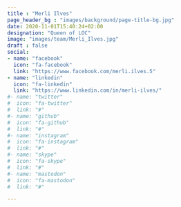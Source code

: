 ```yaml
---
title : "Merli Ilves"
page_header_bg : "images/background/page-title-bg.jpg"
date: 2020-11-01T15:40:24+02:00
designation: "Queen of LOC"
image: "images/team/Merli_Ilves.jpg"
draft : false
social:
- name: "facebook"
  icon: "fa-facebook"
  link: "https://www.facebook.com/merli.ilves.5"
- name: "linkedin"
  icon: "fa-linkedin"
  link: "https://www.linkedin.com/in/merli-ilves/"
#- name: "twitter"
#  icon: "fa-twitter"
#  link: "#"
#- name: "github"
#  icon: "fa-github"
#  link: "#"
#- name: "instagram"
#  icon: "fa-instagram"
#  link: "#"
#- name: "skype"
#  icon: "fa-skype"
#  link: "#"
#- name: "mastodon"
#  icon: "fa-mastodon"
#  link: "#"

---
```

